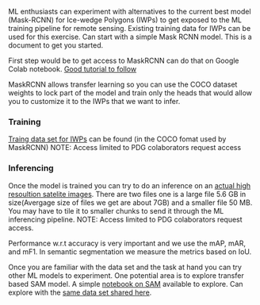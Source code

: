 ML enthusiasts can experiment with alternatives to the current best model (Mask-RCNN) for Ice-wedge Polygons (IWPs) to get exposed to the ML training pipeline for remote sensing. Existing training data for IWPs can be used for this exercise. Can start with a simple Mask RCNN model. This is a document to get you started.

First step would be to get access to MaskRCNN can do that on Google Colab notebook. [Good tutorial to follow](https://cloud.google.com/tpu/docs/tutorials/mask-rcnn-2.x)

MaskRCNN allows transfer learning so you can use the COCO dataset weights to lock part of the model and train only the heads that would allow you to customize it to the IWPs that we want to infer.
### Training
[Traing data set for IWPs](https://drive.google.com/drive/folders/18AxiK5tGTaOhbzWmV0NZAA5sEwprsWB-?usp=sharing) can be found (in the COCO fomat used by MaskRCNN)
NOTE: Access limited to PDG colaborators request access
### Inferencing
Once the model is trained you can try to do an inference on an [actual high resoultion satelite images](https://drive.google.com/drive/folders/1wr4jz6ZMa4mUYYlYfzCNv67V37OoPoZt?usp=sharing). There are two files one is a large file 5.6 GB in size(Avergage size of files we get are about 7GB) and a smaller file 50 MB. You may have to tile it to smaller chunks to send it through the ML inferencing pipeline. 
NOTE: Access limited to PDG colaborators request access.

Performance w.r.t accuracy is very important and we use the mAP, mAR, and mF1. In semantic segmentation we measure the metrics based on IoU. 

Once you are familiar with the data set and the task at hand you can try other ML models to experiment. One potential area is to explore transfer based SAM model. A simple [notebook on SAM](https://github.com/PermafrostDiscoveryGateway/MAPLE_v3/tree/main/MAPLE_Training/SAM) available to explore. Can explore with the [same data set shared here](https://drive.google.com/drive/folders/18AxiK5tGTaOhbzWmV0NZAA5sEwprsWB-?usp=sharing).
